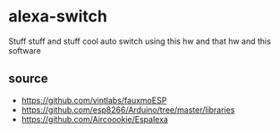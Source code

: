 # alexa-switch

Stuff stuff and stuff cool auto switch using this hw and that hw and this software

## source
* https://github.com/vintlabs/fauxmoESP
* https://github.com/esp8266/Arduino/tree/master/libraries
* https://github.com/Aircoookie/Espalexa
